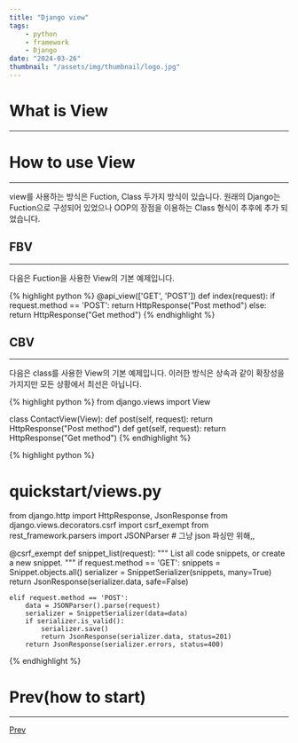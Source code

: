 ```yaml
---
title: "Django view"
tags:
    - python
    - framework
    - Django
date: "2024-03-26"
thumbnail: "/assets/img/thumbnail/logo.jpg"
---
```


# What is View
---

# How to use View
---
view를 사용하는 방식은 Fuction, Class 두가지 방식이 있습니다. 원래의 Django는 Fuction으로 구성되어 있었으나 OOP의 장점을 이용하는 Class 형식이 추후에 추가 되었습니다.

## FBV
---
다음은 Fuction을 사용한 View의 기본 예제입니다.

{% highlight python %}
@api_view(['GET', 'POST'])
def index(request):
	if request.method == 'POST':
    		return HttpResponse("Post method")
    	else:
    		return HttpResponse("Get method")
{% endhighlight %}

## CBV
---
다음은 class를 사용한 View의 기본 예제입니다. 이러한 방식은 상속과 같이 확장성을 가지지만 모든 상황에서 최선은 아닙니다.

{% highlight python %}
from django.views import View

class ContactView(View):
	def post(self, request):
    		return HttpResponse("Post method")
	def get(self, request):
    		return HttpResponse("Get method")
{% endhighlight %}


{% highlight python %}
# quickstart/views.py
from django.http import HttpResponse, JsonResponse
from django.views.decorators.csrf import csrf_exempt
from rest_framework.parsers import JSONParser # 그냥 json 파싱만 위해,,

@csrf_exempt
def snippet_list(request):
    """
    List all code snippets, or create a new snippet.
    """
    if request.method == 'GET':
        snippets = Snippet.objects.all()
        serializer = SnippetSerializer(snippets, many=True)
        return JsonResponse(serializer.data, safe=False)

    elif request.method == 'POST':
        data = JSONParser().parse(request)
        serializer = SnippetSerializer(data=data)
        if serializer.is_valid():
            serializer.save()
            return JsonResponse(serializer.data, status=201)
        return JsonResponse(serializer.errors, status=400)
{% endhighlight %}

# Prev(how to start)
---
[Prev](intro.html)
